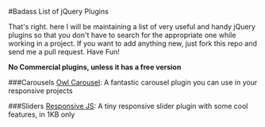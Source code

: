 #Badass List of jQuery Plugins

That's right. here I will be maintaining a list of very useful and handy jQuery plugins so that you don't have to search for the appropriate one while working in a project. If you want to add anything new, just fork this repo and send me a pull request. Have Fun!

**No Commercial plugins, unless it has a free version**


###Carousels
[Owl Carousel](http://owlgraphic.com/owlcarousel/): A fantastic carousel plugin you can use in your responsive projects

###Sliders
[Responsive JS](http://responsive-slides.viljamis.com): A tiny responsive slider plugin with some cool features, in 1KB only
 
